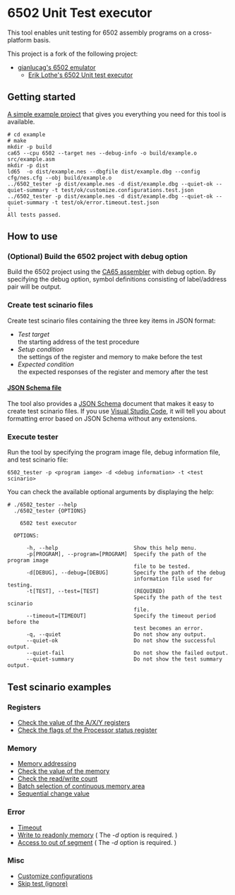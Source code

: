 # 6502 Unit Test executor
This tool enables unit testing for 6502 assembly programs on a cross-platform basis. 

This project is a fork of the following project:
- [gianlucag's 6502 emulator](https://github.com/gianlucag/mos6502)
  - [Erik Lothe's 6502 Unit test executor](https://github.com/89erik/6502_test_executor)

## Getting started
[A simple example project](https://github.com/AsaiYusuke/6502_test_executor/tree/master/example) that gives you everything you need for this tool is available.

```
# cd example
# make
mkdir -p build
ca65 --cpu 6502 --target nes --debug-info -o build/example.o src/example.asm
mkdir -p dist
ld65  -o dist/example.nes --dbgfile dist/example.dbg --config cfg/nes.cfg --obj build/example.o
../6502_tester -p dist/example.nes -d dist/example.dbg --quiet-ok --quiet-summary -t test/ok/customize.configurations.test.json
../6502_tester -p dist/example.nes -d dist/example.dbg --quiet-ok --quiet-summary -t test/ok/error.timeout.test.json
:
All tests passed.
```

## How to use

### (Optional) Build the 6502 project with debug option
Build the 6502 project using the [CA65 assembler](https://cc65.github.io/doc/ca65.html) with debug option.
By specifying the debug option, symbol definitions consisting of label/address pair will be output.

### Create test scinario files
Create test scinario files containing the three key items in JSON format:

- *Test target*  
the starting address of the test procedure
- *Setup condition*  
the settings of the register and memory to make before the test
- *Expected condition*  
the expected responses of the register and memory after the test

#### [JSON Schema file](https://github.com/AsaiYusuke/6502_test_executor/blob/master/schema/testcase.schema.json)
The tool also provides a [JSON Schema](https://json-schema.org/) document that makes it easy to create test scinario files.
If you use [Visual Studio Code](https://code.visualstudio.com/), it will tell you about formatting error based on JSON Schema without any extensions.

### Execute tester
Run the tool by specifying the program image file, debug information file, and test scinario file:

```
6502_tester -p <program iamge> -d <debug information> -t <test scinario>
```

You can check the available optional arguments by displaying the help:

```
# ./6502_tester --help
  ./6502_tester {OPTIONS}

    6502 test executor

  OPTIONS:

      -h, --help                        Show this help menu.
      -p[PROGRAM], --program=[PROGRAM]  Specify the path of the program image
                                        file to be tested.
      -d[DEBUG], --debug=[DEBUG]        Specify the path of the debug
                                        information file used for testing.
      -t[TEST], --test=[TEST]           (REQUIRED)
                                        Specify the path of the test scinario
                                        file.
      --timeout=[TIMEOUT]               Specify the timeout period before the
                                        test becomes an error.
      -q, --quiet                       Do not show any output.
      --quiet-ok                        Do not show the successful output.
      --quiet-fail                      Do not show the failed output.
      --quiet-summary                   Do not show the test summary output.

```

## Test scinario examples

### Registers
- [Check the value of the A/X/Y registers](https://github.com/AsaiYusuke/6502_test_executor/blob/master/example/test/ex.register.axy.value.test.json)
- [Check the flags of the Processor status register](https://github.com/AsaiYusuke/6502_test_executor/blob/master/example/test/ex.register.status.flag.test.json)

### Memory
- [Memory addressing](https://github.com/AsaiYusuke/6502_test_executor/blob/master/example/test/ex.memory.addressing.test.json)
- [Check the value of the memory](https://github.com/AsaiYusuke/6502_test_executor/blob/master/example/test/ex.memory.value.check.test.json)
- [Check the read/write count](https://github.com/AsaiYusuke/6502_test_executor/blob/master/example/test/ex.memory.count.check.test.json)
- [Batch selection of continuous memory area](https://github.com/AsaiYusuke/6502_test_executor/blob/master/example/test/ex.memory.contiguous.memory.area.test.json)
- [Sequential change value](https://github.com/AsaiYusuke/6502_test_executor/blob/master/example/test/ex.memory.sequential.change.value.test.json)

### Error
- [Timeout](https://github.com/AsaiYusuke/6502_test_executor/blob/master/example/test/ex.error.timeout.test.json)
- [Write to readonly memory](https://github.com/AsaiYusuke/6502_test_executor/blob/master/example/test/ex.error.readonly.test.json) ( The *-d* option is required. )
- [Access to out of segment](https://github.com/AsaiYusuke/6502_test_executor/blob/master/example/test/ex.error.out_of_segment.test.json) ( The *-d* option is required. )

### Misc
- [Customize configurations](https://github.com/AsaiYusuke/6502_test_executor/blob/master/example/test/ex.customize.configurations.test.json)
- [Skip test (ignore)](https://github.com/AsaiYusuke/6502_test_executor/blob/master/example/test/ex.skip.test.json)
